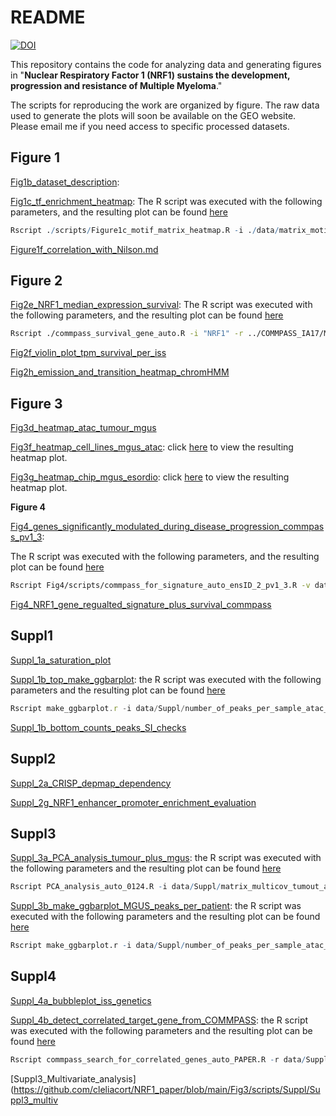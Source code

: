 # README

[![DOI](https://zenodo.org/badge/754646203.svg)](https://doi.org/10.5281/zenodo.14330213)

This repository contains the code for analyzing data and generating figures in "**Nuclear Respiratory Factor 1 (NRF1) sustains the development, progression and resistance of Multiple Myeloma**."

The scripts for reproducing the work are organized by figure. The raw data used to generate the plots will soon be available on the GEO website. Please email me if you need access to specific processed datasets. 

## **Figure 1**

[Fig1b_dataset_description](https://github.com/cleliacort/NRF1_paper/blob/main/Fig1/scripts/Figure1b_dataset_pheno_description.md): 

[Fig1c_tf_enrichment_heatmap](https://github.com/cleliacort/NRF1_paper/blob/main/Fig1/scripts/Figure1c_motif_matrix_heatmap.R): The R script was executed with the following parameters, and the resulting plot can be found [here](https://github.com/cleliacort/NRF1_paper/blob/main/Fig1/figures/heatmap_motifs_score_obs_exp_atac_tumour_mgus_0423_groupv2_manhattan_ward.D2.png)

```r
Rscript ./scripts/Figure1c_motif_matrix_heatmap.R -i ./data/matrix_motif_atac_tumour_mgus_0423_groupv2.txt -o ./figures -p heatmap_motifs_score_obs_exp_atac_tumour_mgus_0423_groupv2 -c 3 -store_rc TRUE
```

[Figure1f_correlation_with_Nilson.md](https://github.com/cleliacort/NRF1_paper/blob/main/Fig1/scripts/Figure1f_correlation_with_Nilson.md)

## **Figure 2**

[Fig2e_NRF1_median_expression_survival](https://github.com/cleliacort/NRF1_paper/blob/main/Fig2/scripts/commpass_survival_gene_auto.R): The R script was executed with the following parameters, and the resulting plot can be found [here](https://github.com/cleliacort/NRF1_paper/blob/main/Fig2/figures/survival_cluster_survival_commpass_NRF1_median_1123.png)

```bash
Rscript ./commpass_survival_gene_auto.R -i "NRF1" -r ../COMMPASS_IA17/MMRF_CoMMpass_IA17_salmon_geneUnstranded_tpm.tsv -o ./figures -p survival_commpass_NRF1_median_1123 -surv ../COMMPASS_IA17/CoMMpass_IA17_FlatFiles_0323/MMRF_CoMMpass_IA17_STAND_ALONE_SURVIVAL_V2.tsv -c "CD138pos" -t "median"
```

[Fig2f_violin_plot_tpm_survival_per_iss](https://github.com/cleliacort/NRF1_paper/blob/main/Fig2/scripts/Fig2f_violin_plot_tpm_survival_per_iss.md)

[Fig2h_emission_and_transition_heatmap_chromHMM](https://github.com/cleliacort/NRF1_paper/blob/main/Fig2/scripts/Fig2g_and_Suppl2_emission_and_transition_heatmap_chromHMM_0924.md)

## **Figure 3**

[Fig3d_heatmap_atac_tumour_mgus](https://github.com/cleliacort/NRF1_paper/blob/main/Fig3/scripts/Fig3d_heatmap_tumour_mgus.md)

[Fig3f_heatmap_cell_lines_mgus_atac](https://github.com/cleliacort/NRF1_paper/blob/main/Fig3/scripts/deeptool_heatmap_atac_1023_PAPER.sh): click [here](https://github.com/cleliacort/NRF1_paper/blob/main/Fig3/figures/deptools_plotprofile_NRF1_consensus_TUMOUR_OF_MGUS_U266_RPMI_KMS27_MM196new_ON_10_master_list_consensus_our_chip_1123_2000_5000_5000_0_2_kmeans1_colorList7.png) to view the resulting heatmap plot.

[Fig3g_heatmap_chip_mgus_esordio](https://github.com/cleliacort/NRF1_paper/blob/main/Fig3/scripts/deeptool_heatmap_chip_mgus_esordio_0923_PAPER.sh): click [here](https://github.com/cleliacort/NRF1_paper/blob/main/Fig3/figures/deptools_heatmap_plotprofile_master_list_consensus_nrf1_cleaned_from_mgsu_on_CHIP_ESORDIO_ands_MGUS_1123_2000_5000_5000_0_20_kmeans1_colorList7.png) to view the resulting heatmap plot.

**Figure 4**

[Fig4_genes_significantly_modulated_during_disease_progression_commpass_pv1_3](https://github.com/cleliacort/NRF1_paper/blob/main/Fig4/scripts/commpass_for_signature_auto_ensID_2_pv1_3_PAPER.R):

The R script was executed with the following parameters, and the resulting plot can be found [here](https://github.com/cleliacort/NRF1_paper/blob/main/Fig4/figures/compass_progression_10_master_list_consensus_our_chip_1123_ANNOTATED_selected_TSS_minus_plus_2kb_UP_pv1_3.png)

```bash
Rscript Fig4/scripts/commpass_for_signature_auto_ensID_2_pv1_3.R -v data/MMRF_CoMMpass_IA17_PER_PATIENT_VISIT_V2.tsv -g data/MMRF_CoMMpass_IA17_PER_PATIENT_V2.tsv -i data/10_master_list_consensus_our_chip_1123_ANNOTATED_selected_TSS_minus_plus_2kb_GENE_NAME.bed -r data/MMRF_CoMMpass_IA17_salmon_geneUnstranded_tpm.tsv -o figures -p compass_progression_10_master_list_consensus_our_chip_1123_ANNOTATED_selected_TSS_minus_plus_2kb -t compass_progression_10_master_list_consensus_our_chip_1123_ANNOTATED_selected_TSS_minus_plus_2kb -c "CD138pos" -s TRUE -S "UP" -sub T
```

[Fig4_NRF1_gene_regualted_signature_plus_survival_commpass](https://github.com/cleliacort/NRF1_paper/blob/main/Fig4/scripts/Figure4_correct_scale_heatmap_highly_correlated_TSS_and_survivals.md)

## **Suppl1**

[Suppl_1a_saturation_plot](https://github.com/cleliacort/NRF1_paper/blob/main/Fig1/scripts/Suppl/Suppl_1a_saturation_plot.md)

[Suppl_1b_top_make_ggbarplot](https://github.com/cleliacort/NRF1_paper/blob/main/Fig1/scripts/Suppl/make_ggbarplot.R): the R script was executed with the following parameters and the resulting plot can be found [here](https://github.com/cleliacort/NRF1_paper/blob/main/Fig1/figures/Suppl/peaks_for_SI_atac_tumour_mgus_0423.png)

```jsx
Rscript make_ggbarplot.r -i data/Suppl/number_of_peaks_per_sample_atac_tumour_mgus_2023.txt -o figures/Suppl -p peaks_for_SI_atac_tumour_mgus_0423.png -x "Filename" -y "NumLines" -pheno data/Suppl/sample_sheet_official_clinical_2023_subsetted_PHENOTYPE.csv -y_lab "Number of peaks" -x_lab ""
```

[Suppl_1b_bottom_counts_peaks_SI_checks](https://github.com/cleliacort/NRF1_paper/blob/main/Fig1/scripts/Suppl/Suppl_1b_counts_peaks_SI_checks.md)

## **Suppl2**

[Suppl_2a_CRISP_depmap_dependency](https://github.com/cleliacort/NRF1_paper/blob/main/Fig2/scripts/Suppl/Suppl_2a_depmap_dependency.md) 

[Suppl_2g_NRF1_enhancer_promoter_enrichment_evaluation](https://github.com/cleliacort/NRF1_paper/blob/main/Fig2/scripts/Suppl/Suppl_2g_counts_enhancer_and_promoter_NRF1.md) 

## **Suppl3**

[Suppl_3a_PCA_analysis_tumour_plus_mgus](https://github.com/cleliacort/NRF1_paper/blob/main/Fig3/scripts/Suppl/PCA_analysis_auto_0124.R): the R script was executed with the following parameters and the resulting plot can be found [here](https://github.com/cleliacort/NRF1_paper/blob/main/Fig3/figures/Suppl/PCA_mgus_plus_tumour_treated_plus_tumour_onset_1224.png)

```r
Rscript PCA_analysis_auto_0124.R -i data/Suppl/matrix_multicov_tumout_and_MGUS_on_tumour_master_list_0124.txt -o figures/Suppl -p "PCA_mgus_plus_tumour_treated_plus_tumour_onset_1224.png" -pheno data/Suppl/sample_sheet_clinical_PHENOTYPE_tumour_and_mgus_0124.txt -labels FALSE 
```

[Suppl_3b_make_ggbarplot_MGUS_peaks_per_patient](https://github.com/cleliacort/NRF1_paper/blob/main/Fig1/scripts/Suppl/make_ggbarplot.R): the R script was executed with the following parameters and the resulting plot can be found [here](https://github.com/cleliacort/NRF1_paper/blob/main/Fig3/figures/Suppl/barplot_num_peaks_MGUS_2023_sel.png)

```r
Rscript make_ggbarplot.r -i data/Suppl/number_of_peaks_per_sample_atac_tumour_mgus_2023_MGUS.txt -o figures -p barplot_num_peaks_MGUS_2023_sel -x "Filename" -y "NumLines" -pheno data/Suppl/sample_sheet_MGUS_PHENOTYPE.txt -y_lab "Number of peaks" -x_lab ""
```

## **Suppl4**

[Suppl_4a_bubbleplot_iss_genetics](https://github.com/cleliacort/NRF1_paper/blob/main/Fig4/scripts/Suppl/Suppl_4a_bubbleplot_iss_genetics.md)

[Suppl_4b_detect_correlated_target_gene_from_COMMPASS](https://github.com/cleliacort/NRF1_paper/blob/main/Fig4/scripts/Suppl/commpass_search_for_correlated_genes_auto_PAPER.R): the R script was executed with the following parameters and the resulting plot can be found [here](https://github.com/cleliacort/NRF1_paper/blob/main/Fig4/figures/Suppl/heatmap_correlation_compass_progression_10_master_list_consensus_our_chip_1123_ANNOTATED_selected_TSS_minus_plus_2kb_UP_05_wilcox_OR_ISS_pv1_3_0124_manhattan_ward.D_manhattan_ward.D.png)

```r
Rscript commpass_search_for_correlated_genes_auto_PAPER.R -r data/Suppl/MMRF_CoMMpass_IA17_salmon_geneUnstranded_tpm.tsv -g data/compass_progression_10_master_list_consensus_our_chip_1123_ANNOTATED_selected_TSS_minus_plus_2kb_UP_05_wilcox_OR_ISS_pv1_3_GENE_NAME.txt -o figures -p heatmap_correlation_compass_progression_10_master_list_consensus_our_chip_1123_ANNOTATED_selected_TSS_minus_plus_2kb_UP_05_wilcox_OR_ISS_pv1_3_0124 -R 2 -C 2 -store_rc T -sub T -t UP -title "Correlation of genes increasing-UP during disease progression matching 10_master_list_consensus_our_chip_1123_ANNOTATED_selected_TSS_minus_plus_2kb_UP_05_wilcox_OR_ISS_pv1_3"
```

[Suppl3_Multivariate_analysis](https://github.com/cleliacort/NRF1_paper/blob/main/Fig3/scripts/Suppl/Suppl3_multiv
